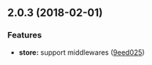 <a name="2.0.3"></a>
## 2.0.3 (2018-02-01)


### Features

* **store:** support middlewares ([9eed025](https://github.com/lacolaco/ngx/commit/9eed025))



